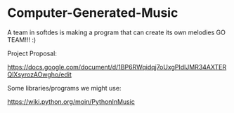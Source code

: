 # Computer-Generated-Music
A team in softdes is making a program that can create its own melodies
GO TEAM!!! :)


Project Proposal:

https://docs.google.com/document/d/1BP6RWqidqj7oUxgPIdlJMR34AXTERQlXsyrozAOwgho/edit


Some libraries/programs we might use:

https://wiki.python.org/moin/PythonInMusic
